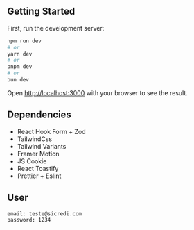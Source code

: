 ## Getting Started

First, run the development server:

```bash
npm run dev
# or
yarn dev
# or
pnpm dev
# or
bun dev
```

Open [http://localhost:3000](http://localhost:3000) with your browser to see the result.

## Dependencies

- React Hook Form + Zod
- TailwindCss
- Tailwind Variants
- Framer Motion
- JS Cookie
- React Toastify
- Prettier + Eslint

## User

```bash
email: teste@sicredi.com
password: 1234
```
